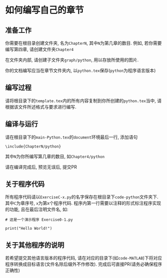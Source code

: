 # 如何编写自己的章节

## 准备工作

你需要在根目录创建文件夹, 名为`ChapterN`, 其中`N`为第几章的数目. 例如, 若你需要编写第四章, 请创建文件夹`Chapter4`

在文件夹内部, 请创建子文件夹`graph/python`, 用以存放所使用的图片.

你的文档编写应当在章节文件夹内, 以`python.tex`保存(`python`为程序语言版本)

## 编写过程

请将根目录下的`template.tex`内的所有内容复制到你所创建的`python.tex`当中, 请根据该文件所述格式与要求进行编写.

## 编译与运行

请在根目录下的`main-Python.tex`的`document`环境最后一行, 添加语句
```
\include{ChapterN/python}
```
其中`N`为你所编写第几章的数目, 如`Chapter4/python`

请在编译完成后, 预览无误后, 提交PR

## 关于程序代码

所有程序代码请以`ExerciseC-x.py`的名字保存在根目录下`code-python`文件夹下. 其中`C`为章序号, `x`为第x个程序代码. 程序内第一行需要以注释的形式标注程序实现的功能, 且在最后注明文件名, 如:

```
# 这是一个演示程序 Exercise0-1.py

print("Hello World!")
```

## 关于其他程序的说明

若希望提交其他语言版本的程序代码, 请在对应的目录下(如`code-MATLAB`)下将对应程序转换成目标语言(文件名除后缀外不作修改). 完成后可直接PR(请务必确保程序正确性)